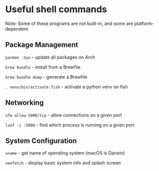 # Useful shell commands 

Note: Some of these programs are not built-in, and some are platform-dependent

## Package Management
`pacman -Syu` - update all packages on Arch

`brew bundle` - install from a Brewfile

`brew bundle dump` - generate a Brewfile

`. venv/bin/activate.fish` - activate a python venv on fish

## Networking
`ufw allow 5000/tcp` - allow connections on a given port

`lsof -i :5000` - find which process is running on a given port

## System Configuration
`uname` - get name of operating system (macOS is Darwin)

`neofetch` - display basic system info and splash screen
